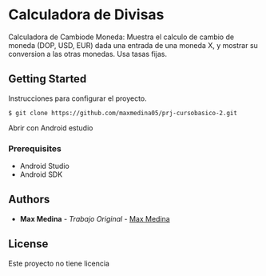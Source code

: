 # Calculadora de Divisas

Calculadora de Cambiode Moneda: Muestra el calculo de cambio de moneda (DOP, USD, EUR) dada una entrada de una moneda X, 
y mostrar su conversion a las otras monedas. Usa tasas fijas.

## Getting Started

Instrucciones para configurar el proyecto.

```
$ git clone https://github.com/maxmedina05/prj-cursobasico-2.git
```

Abrir con Android estudio

### Prerequisites

- Android Studio
- Android SDK

## Authors

* **Max Medina** - *Trabajo Original* - [Max Medina](https://github.com/maxmedina05)

## License

Este proyecto no tiene licencia
